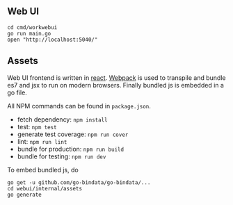 ## Web UI

```
cd cmd/workwebui
go run main.go
open "http://localhost:5040/"
```

## Assets

Web UI frontend is written in [react](https://facebook.github.io/react/). [Webpack](https://webpack.github.io/) is used to transpile and bundle es7 and jsx to run on modern browsers.
Finally bundled js is embedded in a go file.

All NPM commands can be found in `package.json`.

- fetch dependency: `npm install`
- test: `npm test`
- generate test coverage: `npm run cover`
- lint: `npm run lint`
- bundle for production: `npm run build`
- bundle for testing: `npm run dev`

To embed bundled js, do

```
go get -u github.com/go-bindata/go-bindata/...
cd webui/internal/assets
go generate
```
